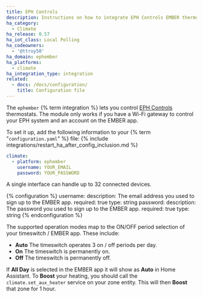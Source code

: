 ```yaml
---
title: EPH Controls
description: Instructions on how to integrate EPH Controls EMBER thermostats within Home Assistant.
ha_category:
  - Climate
ha_release: 0.57
ha_iot_class: Local Polling
ha_codeowners:
  - '@ttroy50'
ha_domain: ephember
ha_platforms:
  - climate
ha_integration_type: integration
related:
  - docs: /docs/configuration/
    title: Configuration file
---
```


The `ephember` {% term integration %} lets you control [EPH Controls](https://emberapp.ephcontrols.com/) thermostats. The module only works if you have a Wi-Fi gateway to control your EPH system and an account on the EMBER app.

To set it up, add the following information to your {% term "`configuration.yaml`" %} file:
{% include integrations/restart_ha_after_config_inclusion.md %}

```yaml
climate:
  - platform: ephember
    username: YOUR_EMAIL
    password: YOUR_PASSWORD
```

A single interface can handle up to 32 connected devices.

{% configuration %}
username:
  description: The email address you used to sign up to the EMBER app.
  required: true
  type: string
password:
  description: The password you used to sign up to the EMBER app.
  required: true
  type: string
{% endconfiguration %}

The supported operation modes map to the ON/OFF period selection of your timeswitch / EMBER app. These include:

- **Auto** The timeswitch operates 3 on / off periods per day.
- **On** The timeswitch is permanently on.
- **Off** The timeswitch is permanently off.

If **All Day** is selected in the EMBER app it will show as **Auto** in Home Assistant.
To **Boost** your heating, you should call the `climate.set_aux_heater` service on your zone entity. This will then **Boost** that zone for 1 hour.
